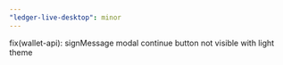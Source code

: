 ```yaml
---
"ledger-live-desktop": minor
---
```


fix(wallet-api): signMessage modal continue button not visible with light theme
